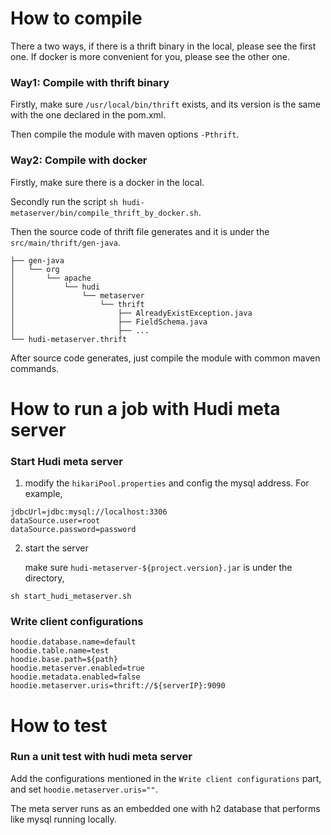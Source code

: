 <!--
  Licensed to the Apache Software Foundation (ASF) under one or more
  contributor license agreements.  See the NOTICE file distributed with
  this work for additional information regarding copyright ownership.
  The ASF licenses this file to You under the Apache License, Version 2.0
  (the "License"); you may not use this file except in compliance with
  the License.  You may obtain a copy of the License at

       http://www.apache.org/licenses/LICENSE-2.0

  Unless required by applicable law or agreed to in writing, software
  distributed under the License is distributed on an "AS IS" BASIS,
  WITHOUT WARRANTIES OR CONDITIONS OF ANY KIND, either express or implied.
  See the License for the specific language governing permissions and
  limitations under the License.
-->

# How to compile

There a two ways, if there is a thrift binary in the local, please see the first one.
If docker is more convenient for you, please see the other one.

### Way1: Compile with thrift binary

Firstly, make sure `/usr/local/bin/thrift` exists, and its version is the same with the one declared in the pom.xml.

Then compile the module with maven options `-Pthrift`.

### Way2: Compile with docker

Firstly, make sure there is a docker in the local.

Secondly run the script `sh hudi-metaserver/bin/compile_thrift_by_docker.sh`.

Then the source code of thrift file generates and it is under the `src/main/thrift/gen-java`.
```shell
├── gen-java
│   └── org
│       └── apache
│           └── hudi
│               └── metaserver
│                   └── thrift
│                       ├── AlreadyExistException.java
│                       ├── FieldSchema.java
│                       ├── ...
└── hudi-metaserver.thrift

```

After source code generates, just compile the module with common maven commands.


# How to run a job with Hudi meta server

### Start Hudi meta server
1. modify the `hikariPool.properties` and config the mysql address. For example,
```text
jdbcUrl=jdbc:mysql://localhost:3306
dataSource.user=root
dataSource.password=password
```
2. start the server

   make sure `hudi-metaserver-${project.version}.jar` is under the directory,
```shell
sh start_hudi_metaserver.sh
```

### Write client configurations
```shell
hoodie.database.name=default
hoodie.table.name=test
hoodie.base.path=${path}
hoodie.metaserver.enabled=true
hoodie.metadata.enabled=false
hoodie.metaserver.uris=thrift://${serverIP}:9090
```

# How to test

### Run a unit test with hudi meta server
Add the configurations mentioned in the `Write client configurations` part, and
set `hoodie.metaserver.uris=""`.

The meta server runs as an embedded one with h2 database that performs like mysql running locally.



